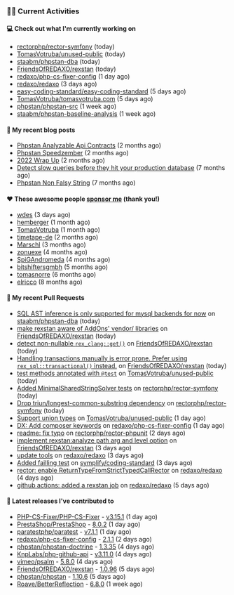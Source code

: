 ### 👨‍💻 Current Activities


#### 💻 Check out what I'm currently working on

- [rectorphp/rector-symfony](https://github.com/rectorphp/rector-symfony) (today)
- [TomasVotruba/unused-public](https://github.com/TomasVotruba/unused-public) (today)
- [staabm/phpstan-dba](https://github.com/staabm/phpstan-dba) (today)
- [FriendsOfREDAXO/rexstan](https://github.com/FriendsOfREDAXO/rexstan) (today)
- [redaxo/php-cs-fixer-config](https://github.com/redaxo/php-cs-fixer-config) (1 day ago)
- [redaxo/redaxo](https://github.com/redaxo/redaxo) (3 days ago)
- [easy-coding-standard/easy-coding-standard](https://github.com/easy-coding-standard/easy-coding-standard) (5 days ago)
- [TomasVotruba/tomasvotruba.com](https://github.com/TomasVotruba/tomasvotruba.com) (5 days ago)
- [phpstan/phpstan-src](https://github.com/phpstan/phpstan-src) (1 week ago)
- [staabm/phpstan-baseline-analysis](https://github.com/staabm/phpstan-baseline-analysis) (1 week ago)


#### 📜 My recent blog posts

- [Phpstan Analyzable Api Contracts](https://staabm.github.io/2022/12/29/phpstan-analyzable-api-contracts.html) (2 months ago)
- [Phpstan Speedzember](https://staabm.github.io/2022/12/23/phpstan-speedzember.html) (2 months ago)
- [2022 Wrap Up](https://staabm.github.io/2022/12/20/2022-wrap-up.html) (2 months ago)
- [Detect slow queries before they hit your production database](https://staabm.github.io/2022/08/16/phpstan-dba-query-plan-analysis.html) (7 months ago)
- [Phpstan Non Falsy String](https://staabm.github.io/2022/08/11/phpstan-non-falsy-string.html) (7 months ago)


#### ❤️ These awesome people [sponsor me](https://github.com/sponsors/staabm) (thank you!)

- [wdes](https://github.com/wdes) (3 days ago)
- [hemberger](https://github.com/hemberger) (1 month ago)
- [TomasVotruba](https://github.com/TomasVotruba) (1 month ago)
- [timetape-de](https://github.com/timetape-de) (2 months ago)
- [Marschl](https://github.com/Marschl) (3 months ago)
- [zonuexe](https://github.com/zonuexe) (4 months ago)
- [SpiGAndromeda](https://github.com/SpiGAndromeda) (4 months ago)
- [bitshiftersgmbh](https://github.com/bitshiftersgmbh) (5 months ago)
- [tomasnorre](https://github.com/tomasnorre) (6 months ago)
- [elricco](https://github.com/elricco) (8 months ago)


#### 🔨 My recent Pull Requests

- [SQL AST inference is only supported for mysql backends for now](https://github.com/staabm/phpstan-dba/pull/567) on [staabm/phpstan-dba](https://github.com/staabm/phpstan-dba) (today)
- [make rexstan aware of AddOns&#39; vendor/ libraries](https://github.com/FriendsOfREDAXO/rexstan/pull/394) on [FriendsOfREDAXO/rexstan](https://github.com/FriendsOfREDAXO/rexstan) (today)
- [detect non-nullable `rex_clang::get()`](https://github.com/FriendsOfREDAXO/rexstan/pull/393) on [FriendsOfREDAXO/rexstan](https://github.com/FriendsOfREDAXO/rexstan) (today)
- [Handling transactions manually is error prone. Prefer using `rex_sql::transactional()` instead.](https://github.com/FriendsOfREDAXO/rexstan/pull/392) on [FriendsOfREDAXO/rexstan](https://github.com/FriendsOfREDAXO/rexstan) (today)
- [test methods annotated with `@test`](https://github.com/TomasVotruba/unused-public/pull/41) on [TomasVotruba/unused-public](https://github.com/TomasVotruba/unused-public) (today)
- [Added MinimalSharedStringSolver tests](https://github.com/rectorphp/rector-symfony/pull/380) on [rectorphp/rector-symfony](https://github.com/rectorphp/rector-symfony) (today)
- [Drop triun/longest-common-substring dependency](https://github.com/rectorphp/rector-symfony/pull/379) on [rectorphp/rector-symfony](https://github.com/rectorphp/rector-symfony) (today)
- [Support union types](https://github.com/TomasVotruba/unused-public/pull/39) on [TomasVotruba/unused-public](https://github.com/TomasVotruba/unused-public) (1 day ago)
- [DX: Add composer keywords](https://github.com/redaxo/php-cs-fixer-config/pull/3) on [redaxo/php-cs-fixer-config](https://github.com/redaxo/php-cs-fixer-config) (1 day ago)
- [readme: fix typo](https://github.com/rectorphp/rector-phpunit/pull/164) on [rectorphp/rector-phpunit](https://github.com/rectorphp/rector-phpunit) (2 days ago)
- [implement rexstan:analyze path arg and level option](https://github.com/FriendsOfREDAXO/rexstan/pull/387) on [FriendsOfREDAXO/rexstan](https://github.com/FriendsOfREDAXO/rexstan) (3 days ago)
- [update tools](https://github.com/redaxo/redaxo/pull/5635) on [redaxo/redaxo](https://github.com/redaxo/redaxo) (3 days ago)
- [Added failling test](https://github.com/symplify/coding-standard/pull/18) on [symplify/coding-standard](https://github.com/symplify/coding-standard) (3 days ago)
- [rector: enable ReturnTypeFromStrictTypedCallRector](https://github.com/redaxo/redaxo/pull/5630) on [redaxo/redaxo](https://github.com/redaxo/redaxo) (4 days ago)
- [github actions: added a rexstan job](https://github.com/redaxo/redaxo/pull/5629) on [redaxo/redaxo](https://github.com/redaxo/redaxo) (5 days ago)


#### 🔭 Latest releases I've contributed to

- [PHP-CS-Fixer/PHP-CS-Fixer](https://github.com/PHP-CS-Fixer/PHP-CS-Fixer) - [v3.15.1](https://github.com/PHP-CS-Fixer/PHP-CS-Fixer/releases/tag/v3.15.1) (1 day ago)
- [PrestaShop/PrestaShop](https://github.com/PrestaShop/PrestaShop) - [8.0.2](https://github.com/PrestaShop/PrestaShop/releases/tag/8.0.2) (1 day ago)
- [paratestphp/paratest](https://github.com/paratestphp/paratest) - [v7.1.1](https://github.com/paratestphp/paratest/releases/tag/v7.1.1) (1 day ago)
- [redaxo/php-cs-fixer-config](https://github.com/redaxo/php-cs-fixer-config) - [2.1.1](https://github.com/redaxo/php-cs-fixer-config/releases/tag/2.1.1) (2 days ago)
- [phpstan/phpstan-doctrine](https://github.com/phpstan/phpstan-doctrine) - [1.3.35](https://github.com/phpstan/phpstan-doctrine/releases/tag/1.3.35) (4 days ago)
- [KnpLabs/php-github-api](https://github.com/KnpLabs/php-github-api) - [v3.11.0](https://github.com/KnpLabs/php-github-api/releases/tag/v3.11.0) (4 days ago)
- [vimeo/psalm](https://github.com/vimeo/psalm) - [5.8.0](https://github.com/vimeo/psalm/releases/tag/5.8.0) (4 days ago)
- [FriendsOfREDAXO/rexstan](https://github.com/FriendsOfREDAXO/rexstan) - [1.0.96](https://github.com/FriendsOfREDAXO/rexstan/releases/tag/1.0.96) (5 days ago)
- [phpstan/phpstan](https://github.com/phpstan/phpstan) - [1.10.6](https://github.com/phpstan/phpstan/releases/tag/1.10.6) (5 days ago)
- [Roave/BetterReflection](https://github.com/Roave/BetterReflection) - [6.8.0](https://github.com/Roave/BetterReflection/releases/tag/6.8.0) (1 week ago)
